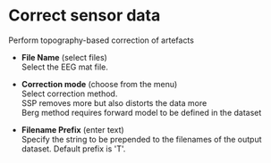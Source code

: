 # Correct sensor data  
Perform topography-based correction of artefacts  

* **File Name** (select files)  
Select the EEG mat file.  

* **Correction mode** (choose from the menu)  
Select correction method.  
SSP removes more but also distorts the data more  
Berg method requires forward model to be defined in the dataset  

* **Filename Prefix** (enter text)  
Specify the string to be prepended to the filenames of the output dataset. Default prefix is 'T'.  
